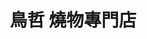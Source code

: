 ---
title: "鳥哲 燒物專門店"
description: "鳥哲 燒物專門店"
layout: shop
keywords:
  - 美食競賽
  - 台灣美食
  - 美食精選
datePublished: "2025-06-30"
dateModified: "2025-07-06"
city: "台北市"
district: "士林區"
address: "台北市士林區福華路128巷12號"
phone: "0228310166"
geo: "25.102889715468184, 121.52320846457711"
google_map: "https://maps.app.goo.gl/gEe3qWPVruFSfU9g6"
footinder: "https://footinder.com.tw/%E5%8F%B0%E5%8C%97%E5%B8%82%E5%A3%AB%E6%9E%97%E5%8D%80/7705/"
official: "https://www.facebook.com/toritetsu1111/"
award:
  - name: "500盤"
    year: "2024"
    entries:
      - dishes:
          - "烤雞翅"

---